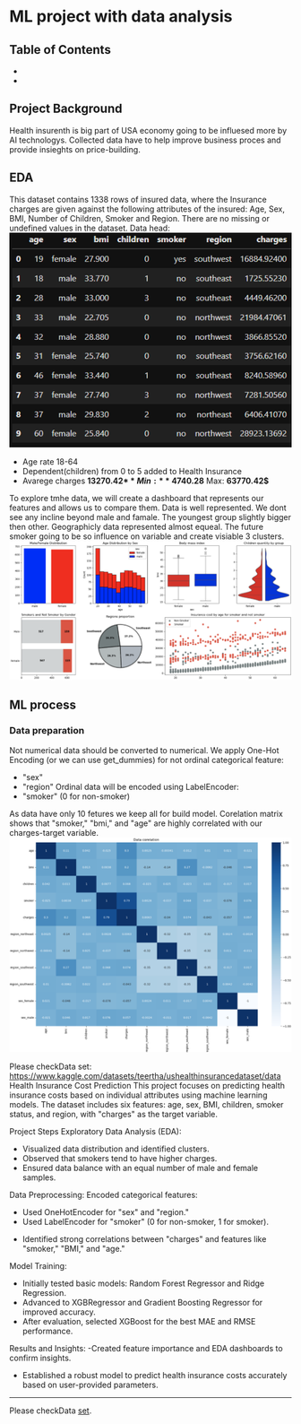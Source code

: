 # ML project with data analysis

Table of Contents
-
-
-

## Project Background
Health insurenth is big part of USA economy going to be influesed more by AI technologys. Collected data have to help improve business proces and provide insieghts on price-building. 

## EDA
This dataset contains 1338 rows of insured data, where the Insurance charges are given against the following attributes of the insured: Age, Sex, BMI, Number of Children, Smoker and Region. There are no missing or undefined values in the dataset. Data head:
![alt](https://github.com/RNanko/Health-insurance-Project/blob/main/Visualizations/head(10).png)

* Age rate 18-64
* Dependent(children) from 0 to 5 added to Health Insurance
* Avarege charges **13270.42$** Min: **4740.28$** Max: **63770.42$**

To explore tmhe data, we will create a dashboard that represents our features and allows us to compare them.
Data is well represented. We dont see any incline beyond male and famale. The youngest group slightly bigger then other. 
Geographicly data represented almost equeal. The future smoker going to be so influence on variable and create visiable 3 clusters.
![alt](https://github.com/RNanko/Health-insurance-Project/blob/main/Visualizations/Dashboard.png)

## ML process
### Data preparation
Not numerical data should be converted to numerical. 
We apply One-Hot Encoding (or we can use get_dummies) for not ordinal categorical feature:
* "sex"
* "region"
Ordinal data will be encoded using LabelEncoder:
* "smoker" (0 for non-smoker)

As data have only 10 fetures we keep all for build model. 
Corelation matrix shows that "smoker," "bmi," and "age" are highly correlated with our charges-target variable.
![alt](https://github.com/RNanko/Health-insurance-Project/blob/main/Visualizations/Data%20corelation.png)


























Please checkData set: https://www.kaggle.com/datasets/teertha/ushealthinsurancedataset/data
Health Insurance Cost Prediction
This project focuses on predicting health insurance costs based on individual attributes using machine learning models. The dataset includes six features: age, sex, BMI, children, smoker status, and region, with "charges" as the target variable.

Project Steps
Exploratory Data Analysis (EDA):
- Visualized data distribution and identified clusters.
- Observed that smokers tend to have higher charges.
- Ensured data balance with an equal number of male and female samples.

Data Preprocessing:
  Encoded categorical features:
  * Used OneHotEncoder for "sex" and "region."
  * Used LabelEncoder for "smoker" (0 for non-smoker, 1 for smoker).
- Identified strong correlations between "charges" and features like "smoker," "BMI," and "age."

Model Training:
- Initially tested basic models: Random Forest Regressor and Ridge Regression.
- Advanced to XGBRegressor and Gradient Boosting Regressor for improved accuracy.
- After evaluation, selected XGBoost for the best MAE and RMSE performance.

Results and Insights:
-Created feature importance and EDA dashboards to confirm insights.
- Established a robust model to predict health insurance costs accurately based on user-provided parameters.

  
***
Please checkData [set](https://www.kaggle.com/datasets/teertha/ushealthinsurancedataset/data).
